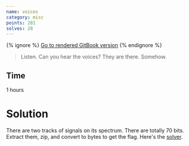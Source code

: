 ```yaml
---
name: voices
category: misc
points: 281
solves: 28
---
```


{% ignore %}
[Go to rendered GitBook version](https://sasdf.github.io/ctf/)
{% endignore %}

> Listen. Can you hear the voices? They are there. Somehow.

## Time
1 hours

# Solution
There are two tracks of signals on its spectrum.
There are totally 70 bits.
Extract them, zip, and convert to bytes to get the flag.
Here's the [solver]([_files/extract.py]).
